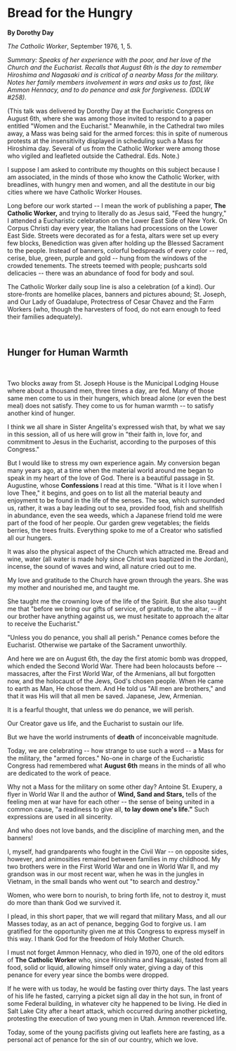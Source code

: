 Bread for the Hungry
====================

**By Dorothy Day**

*The Catholic Worker*, September 1976, 1, 5.

*Summary: Speaks of her experience with the poor, and her love of the
Church and the Eucharist. Recalls that August 6th is the day to remember
Hiroshima and Nagasaki and is critical of a nearby Mass for the
military. Notes her family members involvement in wars and asks us to
fast, like Ammon Hennacy, and to do penance and ask for forgiveness.
(DDLW \#258).*

(This talk was delivered by Dorothy Day at the Eucharistic Congress on
August 6th, where she was among those invited to respond to a paper
entitled "Women and the Eucharist." Meanwhile, in the Cathedral two
miles away, a Mass was being said for the armed forces: this in spite of
numerous protests at the insensitivity displayed in scheduling such a
Mass for Hiroshima day. Several of us from the Catholic Worker were
among those who vigiled and leafleted outside the Cathedral. Eds. Note.)

I suppose I am asked to contribute my thoughts on this subject because I
am associated, in the minds of those who know the Catholic Worker, with
breadlines, with hungry men and women, and all the destitute in our big
cities where we have Catholic Worker Houses.

Long before our work started -- I mean the work of publishing a paper,
**The Catholic Worker,** and trying to literally do as Jesus said, "Feed
the hungry," I attended a Eucharistic celebration on the Lower East Side
of New York. On Corpus Christi day every year, the Italians had
processions on the Lower East Side. Streets were decorated as for a
festa, altars were set up every few blocks, Benediction was given after
holding up the Blessed Sacrament to the people. Instead of banners,
colorful bedspreads of every color -- red, cerise, blue, green, purple
and gold -- hung from the windows of the crowded tenements. The streets
teemed with people; pushcarts sold delicacies -- there was an abundance
of food for body and soul.

The Catholic Worker daily soup line is also a celebration (of a kind).
Our store-fronts are homelike places, banners and pictures abound; St.
Joseph, and Our Lady of Guadalupe, Protectress of Cesar Chavez and the
Farm Workers (who, though the harvesters of food, do not earn enough to
feed their families adequately).

 

Hunger for Human Warmth
-----------------------

 

Two blocks away from St. Joseph House is the Municipal Lodging House
where about a thousand men, three times a day, are fed. Many of those
same men come to us in their hungers, which bread alone (or even the
best meal) does not satisfy. They come to us for human warmth -- to
satisfy another kind of hunger.

I think we all share in Sister Angelita's expressed wish that, by what
we say in this session, all of us here will grow in "their faith in,
love for, and commitment to Jesus in the Eucharist, according to the
purposes of this Congress."

But I would like to stress my own experience again. My conversion began
many years ago, at a time when the material world around me began to
speak in my heart of the love of God. There is a beautiful passage in
St. Augustine, whose **Confessions** I read at this time. "What is it I
love when I love Thee," it begins, and goes on to list all the material
beauty and enjoyment to be found in the life of the senses. The sea,
which surrounded us, rather, it was a bay leading out to sea, provided
food, fish and shellfish in abundance, even the sea weeds, which a
Japanese friend told me were part of the food of her people. Our garden
grew vegetables; the fields berries, the trees fruits. Everything spoke
to me of a Creator who satisfied all our hungers.

It was also the physical aspect of the Church which attracted me. Bread
and wine, water (all water is made holy since Christ was baptized in the
Jordan), incense, the sound of waves and wind, all nature cried out to
me.

My love and gratitude to the Church have grown through the years. She
was my mother and nourished me, and taught me.

She taught me the crowning love of the life of the Spirit. But she also
taught me that "before we bring our gifts of service, of gratitude, to
the altar, -- if our brother have anything against us, we must hesitate
to approach the altar to receive the Eucharist."

"Unless you do penance, you shall all perish." Penance comes before the
Eucharist. Otherwise we partake of the Sacrament unworthily.

And here we are on August 6th, the day the first atomic bomb was
dropped, which ended the Second World War. There had been holocausts
before -- massacres, after the First World War, of the Armenians, all
but forgotten now, and the holocaust of the Jews, God's chosen people.
When He came to earth as Man, He chose them. And He told us "All men are
brothers," and that it was His will that all men be saved. Japanese,
Jew, Armenian.

It is a fearful thought, that unless we do penance, we will perish.

Our Creator gave us life, and the Eucharist to sustain our life.

But we have the world instruments of **death** of inconceivable
magnitude.

Today, we are celebrating -- how strange to use such a word -- a Mass
for the military, the "armed forces." No-one in charge of the
Eucharistic Congress had remembered what **August 6th** means in the
minds of all who are dedicated to the work of peace.

Why not a Mass for the military on some other day? Antoine St. Exupery,
a flyer in World War II and the author of **Wind, Sand and Stars,**
tells of the feeling men at war have for each other -- the sense of
being united in a common cause, "a readiness to give all, **to lay down
one's life."** Such expressions are used in all sincerity.

And who does not love bands, and the discipline of marching men, and the
banners!

I, myself, had grandparents who fought in the Civil War -- on opposite
sides, however, and animosities remained between families in my
childhood. My two brothers were in the First World War and one in World
War II, and my grandson was in our most recent war, when he was in the
jungles in Vietnam, in the small bands who went out "to search and
destroy."

Women, who were born to nourish, to bring forth life, not to destroy it,
must do more than thank God we survived it.

I plead, in this short paper, that we will regard that military Mass,
and all our Masses today, as an act of penance, begging God to forgive
us. I am gratified for the opportunity given me at this Congress to
express myself in this way. I thank God for the freedom of Holy Mother
Church.

I must not forget Ammon Hennacy, who died in 1970, one of the old
editors of **The Catholic Worker** who, since Hiroshima and Nagasaki,
fasted from all food, solid or liquid, allowing himself only water,
giving a day of this penance for every year since the bombs were
dropped.

If he were with us today, he would be fasting over thirty days. The last
years of his life he fasted, carrying a picket sign all day in the hot
sun, in front of some Federal building, in whatever city he happened to
be living. He died in Salt Lake City after a heart attack, which
occurred during another picketing, protesting the execution of two young
men in Utah. Ammon reverenced life.

Today, some of the young pacifists giving out leaflets here are fasting,
as a personal act of penance for the sin of our country, which we love.
